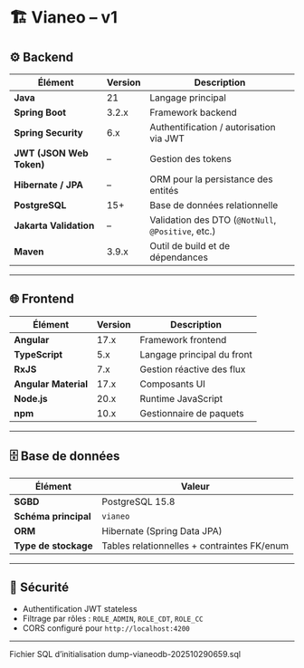# 🏗️ Vianeo – v1

## ⚙️ Backend

| Élément | Version | Description |
|----------|----------|-------------|
| **Java** |  21 | Langage principal |
| **Spring Boot** | 3.2.x | Framework backend |
| **Spring Security** | 6.x | Authentification / autorisation via JWT |
| **JWT (JSON Web Token)** | – | Gestion des tokens |
| **Hibernate / JPA** | – | ORM pour la persistance des entités |
| **PostgreSQL** | 15+ | Base de données relationnelle |
| **Jakarta Validation** | – | Validation des DTO (`@NotNull`, `@Positive`, etc.) |
| **Maven** | 3.9.x | Outil de build et de dépendances |

---

## 🌐 Frontend

| Élément | Version | Description |
|----------|----------|-------------|
| **Angular** | 17.x | Framework frontend |
| **TypeScript** | 5.x | Langage principal du front |
| **RxJS** | 7.x | Gestion réactive des flux |
| **Angular Material** | 17.x | Composants UI |
| **Node.js** | 20.x | Runtime JavaScript |
| **npm** | 10.x | Gestionnaire de paquets |

---

## 🗄️ Base de données

| Élément | Valeur |
|----------|--------|
| **SGBD** | PostgreSQL 15.8 |
| **Schéma principal** | `vianeo` |
| **ORM** | Hibernate (Spring Data JPA) |
| **Type de stockage** | Tables relationnelles + contraintes FK/enum |

---

## 🔐 Sécurité

- Authentification JWT stateless
- Filtrage par rôles : `ROLE_ADMIN`, `ROLE_CDT`, `ROLE_CC`
- CORS configuré pour `http://localhost:4200`

---


Fichier SQL d’initialisation
dump-vianeodb-202510290659.sql
